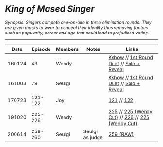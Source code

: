 # _King of Mased Singer_

_Synopsis: Singers compete one-on-one in three elimination rounds. They are given masks to wear to conceal their identity thus removing factors such as popularity, career and age that could lead to prejudiced voting._
___
| Date   | Episode | Members | Notes           | Links                                                                                                                                                                                                                                                |
|--------|---------|---------|-----------------|------------------------------------------------------------------------------------------------------------------------------------------------------------------------------------------------------------------------------------------------------|
| 160124 | 43      | Wendy   |                 | [Kshow](http://kshow123.net/show/king-of-mask-singer/episode-43.html) // [1st Round Duet](https://youtu.be/cKrs6tyiRr0) // [Solo + Reveal](https://youtu.be/jNRU5NPNAhw)                                                                             |
| 161003 | 79      | Seulgi  |                 | [Kshow](http://kshow123.net/show/king-of-mask-singer/episode-79.html) // [1st Round Duet](https://www.youtube.com/watch?v=TXuXqaANAWY) // [Solo + Reveal](https://www.youtube.com/watch?v=wGNo3UeNI7c)                                               |
| 170723 | 121-122 | Joy     |                 | [121][170723_121] // [122][170723_122]                                                                                                                                                                                                               |
| 191020 | 225-226 | Wendy   |                 | [225](http://kshow123.net/show/king-of-mask-singer/episode-225.html) // [225 \(Wendy Cut\)](https://vimeo.com/373700002) // [226](http://kshow123.net/show/king-of-mask-singer/episode-226.html) // [226 \(Wendy Cut\)](https://vimeo.com/373700104) |
| 200614 | 259-260 | Seulgi  | Seulgi as judge | [259 \(RAW\)](http://kisstvshow.to/Show/King-of-Mask-Singer/Episode-259)                                                                                                                                                                             |

&#x200b;

[170723_121]:https://telemaxus.keybase.pub/rv/variety-shows/King%20of%20Masked%20Singer/King.of.Mask.Singer.E121.mp4
[170723_122]:https://telemaxus.keybase.pub/rv/variety-shows/King%20of%20Masked%20Singer/King.of.Mask.Singer.E122.mp4